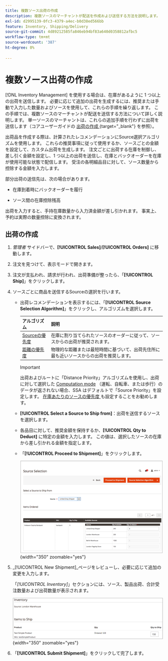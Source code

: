 ```yaml
---
title: 複数ソース出荷の作成
description: 複数ソースのマーチャントが配送を作成および送信する方法を説明します。
exl-id: d2995139-0fc3-4379-a4ec-b0d38ed566bb
feature: Inventory, Shipping/Delivery
source-git-commit: 4d89212585fa846eb94bf83a640d0358812afbc5
workflow-type: tm+mt
source-wordcount: '387'
ht-degree: 0%

---
```


# 複数ソース出荷の作成

[!DNL Inventory Management] を使用する場合は、在庫があるように 1 つ以上の出荷を送信します。 必要に応じて追加の出荷を生成するには、推奨または手動で入力した数量およびソースを使用して、これらの手順を繰り返します。 この手順では、複数ソースのマーチャントが配送を送信する方法について詳しく説明します。 単一ソースのマーチャントは、これらの追加手順を行わずに出荷を送信します（コアユーザーガイドの [ 出荷の作成 ](../stores-purchase/shipments.md#create-a-shipment){target="_blank"} を参照）。

出荷品を作成する際は、計算されたレコメンデーションにSource選択アルゴリズムを使用します。 これらの推奨事項に従って使用するか、ソースごとの金額を設定して、カスタム出荷を生成します。 注文ごとに出荷する在庫を制御し、差し引く金額を設定し、1 つ以上の出荷を送信し、在庫とバックオーダーを在庫が使用可能な状態で配信します。 受注の各明細品目に対して、ソース数量から控除する金額を入力します。

部分出荷の送信先は、次の場合があります。

- 在庫到着時にバックオーダーを履行

- ソース間の在庫控除残高

出荷を入力すると、手持在庫数量から入力済金額が差し引かれます。 事実上、予約は実際の数量控除に変換されます。

## 出荷の作成

1. _管理者_ サイドバーで、**[!UICONTROL Sales]**/**[!UICONTROL Orders]** に移動します。

1. 注文を見つけて、表示モードで開きます。

1. 注文が支払われ、請求が行われ、出荷準備が整ったら、「**[!UICONTROL Ship]**」をクリックします。

1. ソースごとに商品を送信するSourceの選択を行います。

   - 出荷レコメンデーションを表示するには、「**[!UICONTROL Source Selection Algorithm]**」をクリックし、アルゴリズムを選択します。

     | アルゴリズム | 説明 |
     |--|--|
     | [Sourceの優先度 ](source-priority-algorithm.md) | 在庫に割り当てられたソースのオーダーに従って、ソースからの出荷が推奨されます。 |
     | [ 距離の優先度 ](distance-priority-algorithm.md) | 物理的な距離または最短時間に基づいて、出荷先住所に最も近いソースからの出荷を推奨します。 |

     >[!IMPORTANT]
     >
     >出荷およびルートに「Distance Priority」アルゴリズムを使用し、出荷に対して選択した [Computation mode](distance-priority-algorithm.md) （運転、自転車、または歩行）のデータが返されない場合、SSA はデフォルトで「Source Priority」を設定します。 [ 在庫あたりのソースの優先度 ](stocks-prioritize-sources.md) も設定することをお勧めします。


   - **[!UICONTROL Select a Source to Ship from]**：出荷を送信するソースを選択します。

   - 各品目に対して、推奨金額を保持するか、**[!UICONTROL Qty to Deduct]** に特定の金額を入力します。 この値は、選択したソースの在庫から差し引かれる金額を指定します。

   - 「**[!UICONTROL Proceed to Shipment]**」をクリックします。

     ![Sourceを選択して数量を入力 ](assets/shipment-adobe-shipping-sources.png){width="350" zoomable="yes"}

1. _[!UICONTROL New Shipment]_ページをレビューし、必要に応じて追加の変更を入力します。

   「_[!UICONTROL Inventory]_」セクションには、ソース、製品出荷、合計受注数量および出荷数量が表示されます。

   ![ 部分出荷など、出荷の在庫詳細 ](assets/inventory-shipment-details.png){width="350" zoomable="yes"}

1. 「**[!UICONTROL Submit Shipment]**」をクリックして完了します。
